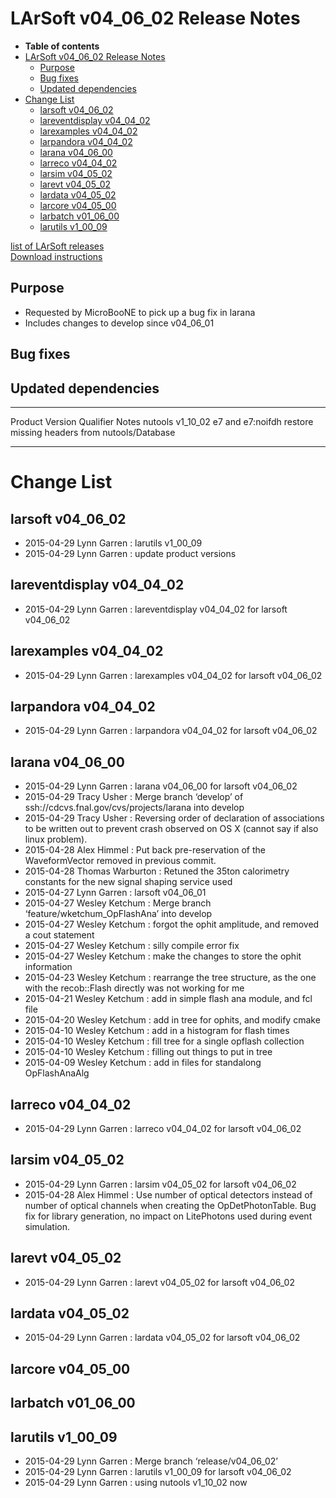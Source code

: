 LArSoft v04\_06\_02 Release Notes
======================================================================

-   **Table of contents**
-   [LArSoft v04\_06\_02 Release Notes](#LArSoft-v04_06_02-Release-Notes)
    -   [Purpose](#Purpose)
    -   [Bug fixes](#Bug-fixes)
    -   [Updated dependencies](#Updated-dependencies)
-   [Change List](#Change-List)
    -   [larsoft v04\_06\_02](#larsoft-v04_06_02)
    -   [lareventdisplay v04\_04\_02](#lareventdisplay-v04_04_02)
    -   [larexamples v04\_04\_02](#larexamples-v04_04_02)
    -   [larpandora v04\_04\_02](#larpandora-v04_04_02)
    -   [larana v04\_06\_00](#larana-v04_06_00)
    -   [larreco v04\_04\_02](#larreco-v04_04_02)
    -   [larsim v04\_05\_02](#larsim-v04_05_02)
    -   [larevt v04\_05\_02](#larevt-v04_05_02)
    -   [lardata v04\_05\_02](#lardata-v04_05_02)
    -   [larcore v04\_05\_00](#larcore-v04_05_00)
    -   [larbatch v01\_06\_00](#larbatch-v01_06_00)
    -   [larutils v1\_00\_09](#larutils-v1_00_09)

[list of LArSoft releases](LArSoft_release_list)\
[Download instructions](http://scisoft.fnal.gov/scisoft/bundles/larsoft/v04_06_02/larsoft-v04_06_02.html)

Purpose
--------------------

-   Requested by MicroBooNE to pick up a bug fix in larana
-   Includes changes to develop since v04\_06\_01

Bug fixes
------------------------

Updated dependencies
----------------------------------------------

  --------- ------------ ------------------ -----------------------------------------------
  Product   Version      Qualifier          Notes
  nutools   v1\_10\_02   e7 and e7:noifdh   restore missing headers from nutools/Database
  --------- ------------ ------------------ -----------------------------------------------

Change List
============================

larsoft v04\_06\_02
------------------------------------------

-   2015-04-29 Lynn Garren : larutils v1\_00\_09
-   2015-04-29 Lynn Garren : update product versions

lareventdisplay v04\_04\_02
----------------------------------------------------------

-   2015-04-29 Lynn Garren : lareventdisplay v04\_04\_02 for larsoft v04\_06\_02

larexamples v04\_04\_02
--------------------------------------------------

-   2015-04-29 Lynn Garren : larexamples v04\_04\_02 for larsoft v04\_06\_02

larpandora v04\_04\_02
------------------------------------------------

-   2015-04-29 Lynn Garren : larpandora v04\_04\_02 for larsoft v04\_06\_02

larana v04\_06\_00
----------------------------------------

-   2015-04-29 Lynn Garren : larana v04\_06\_00 for larsoft v04\_06\_02
-   2015-04-29 Tracy Usher : Merge branch ‘develop’ of ssh://cdcvs.fnal.gov/cvs/projects/larana into develop
-   2015-04-29 Tracy Usher : Reversing order of declaration of associations to be written out to prevent crash observed on OS X (cannot say if also linux problem).
-   2015-04-28 Alex Himmel : Put back pre-reservation of the WaveformVector removed in previous commit.
-   2015-04-28 Thomas Warburton : Retuned the 35ton calorimetry constants for the new signal shaping service used
-   2015-04-27 Lynn Garren : larsoft v04\_06\_01
-   2015-04-27 Wesley Ketchum : Merge branch ‘feature/wketchum\_OpFlashAna’ into develop
-   2015-04-27 Wesley Ketchum : forgot the ophit amplitude, and removed a cout statement
-   2015-04-27 Wesley Ketchum : silly compile error fix
-   2015-04-27 Wesley Ketchum : make the changes to store the ophit information
-   2015-04-23 Wesley Ketchum : rearrange the tree structure, as the one with the recob::Flash directly was not working for me
-   2015-04-21 Wesley Ketchum : add in simple flash ana module, and fcl file
-   2015-04-20 Wesley Ketchum : add in tree for ophits, and modify cmake
-   2015-04-10 Wesley Ketchum : add in a histogram for flash times
-   2015-04-10 Wesley Ketchum : fill tree for a single opflash collection
-   2015-04-10 Wesley Ketchum : filling out things to put in tree
-   2015-04-09 Wesley Ketchum : add in files for standalong OpFlashAnaAlg

larreco v04\_04\_02
------------------------------------------

-   2015-04-29 Lynn Garren : larreco v04\_04\_02 for larsoft v04\_06\_02

larsim v04\_05\_02
----------------------------------------

-   2015-04-29 Lynn Garren : larsim v04\_05\_02 for larsoft v04\_06\_02
-   2015-04-28 Alex Himmel : Use number of optical detectors instead of number of optical channels when creating the OpDetPhotonTable. Bug fix for library generation, no impact on LitePhotons used during event simulation.

larevt v04\_05\_02
----------------------------------------

-   2015-04-29 Lynn Garren : larevt v04\_05\_02 for larsoft v04\_06\_02

lardata v04\_05\_02
------------------------------------------

-   2015-04-29 Lynn Garren : lardata v04\_05\_02 for larsoft v04\_06\_02

larcore v04\_05\_00
------------------------------------------

larbatch v01\_06\_00
--------------------------------------------

larutils v1\_00\_09
------------------------------------------

-   2015-04-29 Lynn Garren : Merge branch ‘release/v04\_06\_02’
-   2015-04-29 Lynn Garren : larutils v1\_00\_09 for larsoft v04\_06\_02
-   2015-04-29 Lynn Garren : using nutools v1\_10\_02 now

